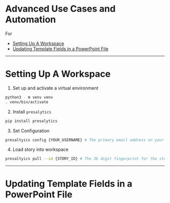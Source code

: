 # Advanced Use Cases and Automation

For 

* [Setting Up A Workspace](#Setting)
* [Updating Template Fields in a PowerPoint File](#Updating)

----------

# Setting Up A Workspace

1. Set up and activate a virtual environment

```bash
python3 - m venv venv
. venv/bin/activate
```

2. Install `presalytics`

```bash
pip install presalytics
```

3. Set Configuration

```bash
presaltyics config {YOUR_USERNAME} # The primary email address on your account
```

4. Load story into workspace

```bash
presaltyics pull --id {STORY_ID} # The 36 digit fingerprint for the story 
```

----------

# Updating Template Fields in a PowerPoint File


